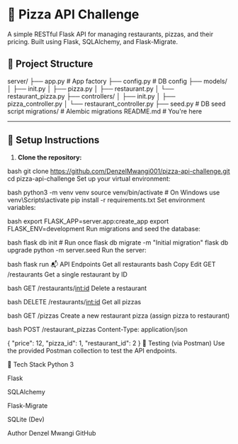 # 🍕 Pizza API Challenge

A simple RESTful Flask API for managing restaurants, pizzas, and their pricing. Built using Flask, SQLAlchemy, and Flask-Migrate.

## 📁 Project Structure

server/
├── app.py # App factory
├── config.py # DB config
├── models/
│ ├── init.py
│ ├── pizza.py
│ ├── restaurant.py
│ └── restaurant_pizza.py
├── controllers/
│ ├── init.py
│ ├── pizza_controller.py
│ └── restaurant_controller.py
├── seed.py # DB seed script
migrations/ # Alembic migrations
README.md # You're here

---

## 🔧 Setup Instructions

1. **Clone the repository:**

bash
git clone https://github.com/DenzelMwangi001/pizza-api-challenge.git
cd pizza-api-challenge
Set up your virtual environment:

bash
python3 -m venv venv
source venv/bin/activate  # On Windows use venv\Scripts\activate
pip install -r requirements.txt
Set environment variables:

bash
export FLASK_APP=server.app:create_app
export FLASK_ENV=development
Run migrations and seed the database:

bash
flask db init           # Run once
flask db migrate -m "Initial migration"
flask db upgrade
python -m server.seed
Run the server:

bash
flask run
📬 API Endpoints
Get all restaurants
bash
Copy
Edit
GET /restaurants
Get a single restaurant by ID

bash
GET /restaurants/<int:id>
Delete a restaurant

bash
DELETE /restaurants/<int:id>
Get all pizzas

bash
GET /pizzas
Create a new restaurant pizza (assign pizza to restaurant)

bash
POST /restaurant_pizzas
Content-Type: application/json

{
  "price": 12,
  "pizza_id": 1,
  "restaurant_id": 2
}
🧪 Testing (via Postman)
Use the provided Postman collection to test the API endpoints.

🧠 Tech Stack
Python 3

Flask

SQLAlchemy

Flask-Migrate

SQLite (Dev)

 Author
Denzel Mwangi
GitHub

